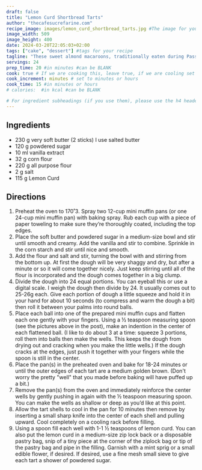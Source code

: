 ```yaml
---
draft: false
title: "Lemon Curd Shortbread Tarts"
author: "thecafesucrefarine.com"
recipe_image: images/lemon_curd_shortbread_tarts.jpg #The image for your recipe
image_width: 509
image_height: 400
date: 2024-03-20T22:05:03+02:00
tags: ["cake", "dessert"] #tags for your recipe
tagline: "These sweet almond macaroons, traditionally eaten during Passover festival"
servings: 24
prep_time: 20 #in minutes #can be BLANK
cook: true # If we are cooking this, leave true, if we are cooling set to false
cook_increment: minutes # set to minutes or hours
cook_time: 15 #in minutes or hours
# calories:  #in kcal #can be BLANK

# For ingredient subheadings (if you use them), please use the h4 header.  For print view I have those elements targeted
---
```



## Ingredients

- 230 g very soft butter (2 sticks) I use salted butter
- 120 g powdered sugar
- 10 ml vanilla extract
- 32 g corn flour
- 220 g all purpose flour
- 2 g salt
- 115 g Lemon Curd

## Directions

1. Preheat the oven to 170˚3. Spray two 12-cup mini muffin pans (or one 24-cup mini muffin pan) with baking spray. Rub each cup with a piece of paper toweling to make sure they’re thoroughly coated, including the top edges.
2. Place the soft butter and powdered sugar in a medium-size bowl and stir until smooth and creamy. Add the vanilla and stir to combine. Sprinkle in the corn starch and stir until nice and smooth.
3. Add the flour and salt and stir, turning the bowl with and stirring from the bottom up. At first the dough will be very shaggy and dry, but after a minute or so it will come together nicely. Just keep stirring until all of the flour is incorporated and the dough comes together in a big clump.
4. Divide the dough into 24 equal portions. You can eyeball this or use a digital scale. I weigh the dough then divide by 24. It usually comes out to 25-26g each. Give each portion of dough a little squeeze and hold it in your hand for about 10 seconds (to compress and warm the dough a bit) then roll it between your palms into round balls.
5. Place each ball into one of the prepared mini muffin cups and flatten each one gently with your fingers. Using a ½ teaspoon measuring spoon (see the pictures above in the post), make an indention in the center of each flattened ball. (I like to do about 3 at a time: squeeze 3 portions, roll them into balls then make the wells. This keeps the dough from drying out and cracking when you make the little wells.) If the dough cracks at the edges, just push it together with your fingers while the spoon is still in the center.
6. Place the pan(s) in the preheated oven and bake for 18-24 minutes or until the outer edges of each tart are a medium golden brown. (Don't worry the pretty "well" that you made before baking will have puffed up a bit.)
7. Remove the pan(s) from the oven and immediately reinforce the center wells by gently pushing in again with the ½ teaspoon measuring spoon. You can make the wells as shallow or deep as you’d like at this point.
8. Allow the tart shells to cool in the pan for 10 minutes then remove by inserting a small sharp knife into the center of each shell and pulling upward. Cool completely on a cooling rack before filling.
9. Using a spoon fill each well with 1-1 ½ teaspoons of lemon curd. You can also put the lemon curd in a medium-size zip lock back or a disposable pastry bag, snip of a tiny piece at the corner of the ziplock bag or tip of the pastry bag and pipe in the filling. Garnish with a mint sprig or a small edible flower, if desired. If desired, use a fine mesh small sieve to give each tart a shower of powdered sugar.